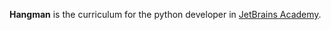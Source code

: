 **Hangman** is the curriculum for the python developer in [JetBrains Academy](https://hyperskill.org/curriculum).
